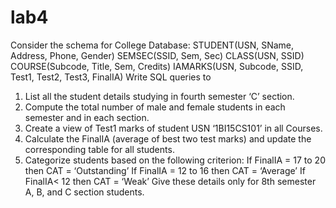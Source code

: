 # lab4
Consider the schema for College Database:
STUDENT(USN, SName, Address, Phone, Gender)
SEMSEC(SSID, Sem, Sec)
CLASS(USN, SSID)
COURSE(Subcode, Title, Sem, Credits)
IAMARKS(USN, Subcode, SSID, Test1, Test2, Test3, FinalIA)
Write SQL queries to
1. List all the student details studying in fourth semester ‘C’ section.
2. Compute the total number of male and female students in each semester and in each section.
3. Create a view of Test1 marks of student USN ‘1BI15CS101’ in all Courses.
4. Calculate the FinalIA (average of best two test marks) and update the corresponding table for all
students.
5. Categorize students based on the following criterion:
If FinalIA = 17 to 20 then CAT = ‘Outstanding’
If FinalIA = 12 to 16 then CAT = ‘Average’
If FinalIA< 12 then CAT = ‘Weak’
Give these details only for 8th semester A, B, and C section students.
